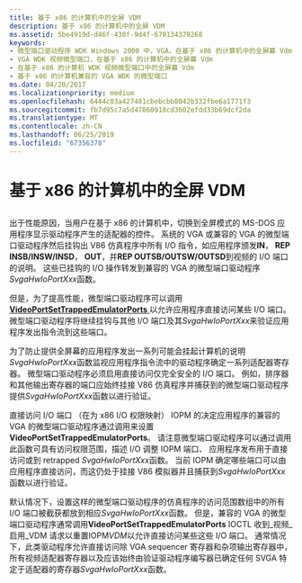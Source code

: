 ```yaml
---
title: 基于 x86 的计算机中的全屏 VDM
description: 基于 x86 的计算机中的全屏 VDM
ms.assetid: 5be4919d-d46f-430f-9d4f-670134379268
keywords:
- 微型端口驱动程序 WDK Windows 2000 中，VGA，在基于 x86 的计算机中的全屏幕 Vdm
- VGA WDK 视频微型端口，在基于 x86 的计算机中的全屏幕 Vdm
- 在基于 x86 的计算机 WDK 视频微型端口中的全屏幕 Vdm
- 基于 x86 的计算机兼容的 VGA WDK 的微型端口
ms.date: 04/20/2017
ms.localizationpriority: medium
ms.openlocfilehash: 6444c03a427481cbebcbb8042b332fbe6a1771f3
ms.sourcegitcommit: fb7d95c7a5d47860918cd3602efdd33b69dcf2da
ms.translationtype: MT
ms.contentlocale: zh-CN
ms.lasthandoff: 06/25/2019
ms.locfileid: "67356378"
---
```

# <a name="full-screen-vdms-in-x86-based-machines"></a>基于 x86 的计算机中的全屏 VDM


## <span id="ddk_full_screen_vdms_in_x86_based_machines_gg"></span><span id="DDK_FULL_SCREEN_VDMS_IN_X86_BASED_MACHINES_GG"></span>


出于性能原因，当用户在基于 x86 的计算机中，切换到全屏模式的 MS-DOS 应用程序显示驱动程序产生的适配器的控件。 系统的 VGA 或兼容的 VGA 的微型端口驱动程序然后挂钩出 V86 仿真程序中所有 I/O 指令，如应用程序颁发**IN**， **REP INSB/INSW/INSD**， **OUT**，并**REP OUTSB/OUTSW/OUTSD**到视频的 I/O 端口的说明。 这些已挂钩的 I/O 操作转发到兼容的 VGA 的微型端口驱动程序*SvgaHwIoPortXxx*函数。

但是，为了提高性能，微型端口驱动程序可以调用[ **VideoPortSetTrappedEmulatorPorts** ](https://docs.microsoft.com/windows-hardware/drivers/ddi/content/video/nf-video-videoportsettrappedemulatorports)以允许应用程序直接访问某些 I/O 端口。 微型端口驱动程序将继续挂钩与其他 I/O 端口及其*SvgaHwIoPortXxx*来验证应用程序发出指令流到这些端口。

为了防止提供全屏幕的应用程序发出一系列可能会挂起计算机的说明*SvgaHwIoPortXxx*函数监视应用程序指令流中的驱动程序确定一系列适配器寄存器。 微型端口驱动程序必须启用直接访问仅完全安全的 I/O 端口。 例如，排序器和其他输出寄存器的端口应始终挂接 V86 仿真程序并捕获到的微型端口驱动程序提供*SvgaHwIoPortXxx*函数以进行验证。

直接访问 I/O 端口 （在为 x86 I/O 权限映射） IOPM 的决定应用程序的兼容的 VGA 的微型端口驱动程序通过调用来设置**VideoPortSetTrappedEmulatorPorts**。 请注意微型端口驱动程序可以通过调用此函数可具有访问权限范围，描述 I/O 调整 IOPM 端口、 应用程序发布用于直接访问或到 retrapped *SvgaHwIoPortXxx*函数。 当前 IOPM 确定哪些端口可以由应用程序直接访问，而这仍处于挂接 V86 模拟器并且捕获到*SvgaHwIoPortXxx*函数以进行验证。

默认情况下，设置这样的微型端口驱动程序的仿真程序的访问范围数组中的所有 I/O 端口被截获都放到相应*SvgaHwIoPortXxx*函数。 但是，兼容的 VGA 的微型端口驱动程序通常调用**VideoPortSetTrappedEmulatorPorts** IOCTL 收到\_视频\_启用\_VDM 请求以重置IOPM*VDM*以允许直接访问某些这些 I/O 端口。 通常情况下，此类驱动程序允许直接访问除 VGA sequencer 寄存器和杂项输出寄存器中，所有视频适配器寄存器以及应该始终由验证驱动程序编写器已确定任何 SVGA 特定于适配器的寄存器*SvgaHwIoPortXxx*函数。

 

 





